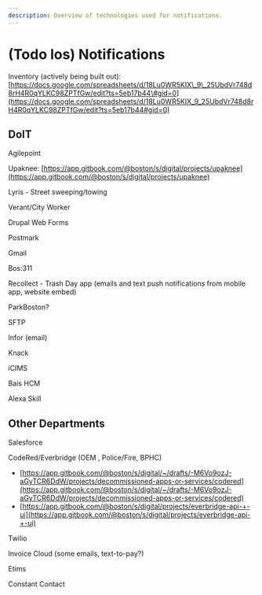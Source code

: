 ```yaml
---
description: Overview of technologies used for notifications.
---
```


# \(Todo los\) Notifications

Inventory \(actively being built out\): [https://docs.google.com/spreadsheets/d/18Lu0WR5KIX\_9\_25UbdVr748d8rH4R0qYLKC98ZPTfGw/edit?ts=5eb17b44\#gid=0](https://docs.google.com/spreadsheets/d/18Lu0WR5KIX_9_25UbdVr748d8rH4R0qYLKC98ZPTfGw/edit?ts=5eb17b44#gid=0)

## DoIT 

Agilepoint 

Upaknee: [https://app.gitbook.com/@boston/s/digital/projects/upaknee](https://app.gitbook.com/@boston/s/digital/projects/upaknee)

Lyris - Street sweeping/towing

Verant/City Worker

Drupal Web Forms

Postmark

Gmail

Bos:311

Recollect - Trash Day app \(emails and text push notifications from mobile app, website embed\)

ParkBoston?

SFTP

Infor \(email\)

Knack

iCIMS 

Bais HCM

Alexa Skill

## Other Departments 

Salesforce

CodeRed/Everbridge \(OEM , Police/Fire, BPHC\)

* [https://app.gitbook.com/@boston/s/digital/~/drafts/-M6Vo9ozJ-aGyTCR6DdW/projects/decommissioned-apps-or-services/codered](https://app.gitbook.com/@boston/s/digital/~/drafts/-M6Vo9ozJ-aGyTCR6DdW/projects/decommissioned-apps-or-services/codered)
* [https://app.gitbook.com/@boston/s/digital/projects/everbridge-api-+-ui](https://app.gitbook.com/@boston/s/digital/projects/everbridge-api-+-ui)

Twilio 

Invoice Cloud \(some emails, text-to-pay?\)

Etims

Constant Contact



 





